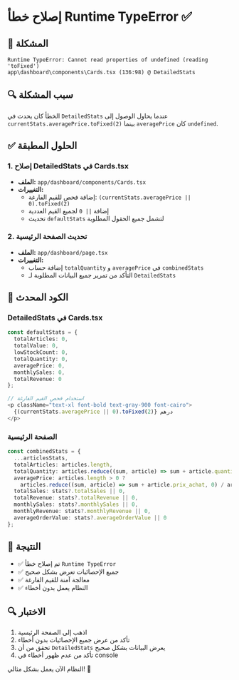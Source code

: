 # إصلاح خطأ Runtime TypeError ✅

## 🐛 المشكلة
```
Runtime TypeError: Cannot read properties of undefined (reading 'toFixed')
app\dashboard\components\Cards.tsx (136:98) @ DetailedStats
```

## 🔍 سبب المشكلة
الخطأ كان يحدث في `DetailedStats` عندما يحاول الوصول إلى `currentStats.averagePrice.toFixed(2)` بينما `averagePrice` كان `undefined`.

## ✅ الحلول المطبقة

### 1. إصلاح DetailedStats في Cards.tsx
- **الملف:** `app/dashboard/components/Cards.tsx`
- **التغييرات:**
  - إضافة فحص للقيم الفارغة: `(currentStats.averagePrice || 0).toFixed(2)`
  - إضافة `|| 0` لجميع القيم العددية
  - تحديث `defaultStats` لتشمل جميع الحقول المطلوبة

### 2. تحديث الصفحة الرئيسية
- **الملف:** `app/dashboard/page.tsx`
- **التغييرات:**
  - إضافة حساب `totalQuantity` و `averagePrice` في `combinedStats`
  - التأكد من تمرير جميع البيانات المطلوبة لـ `DetailedStats`

## 🔧 الكود المحدث

### DetailedStats في Cards.tsx
```typescript
const defaultStats = {
  totalArticles: 0,
  totalValue: 0,
  lowStockCount: 0,
  totalQuantity: 0,
  averagePrice: 0,
  monthlySales: 0,
  totalRevenue: 0
};

// استخدام فحص القيم الفارغة
<p className="text-xl font-bold text-gray-900 font-cairo">
  {(currentStats.averagePrice || 0).toFixed(2)} درهم
</p>
```

### الصفحة الرئيسية
```typescript
const combinedStats = {
  ...articlesStats,
  totalArticles: articles.length,
  totalQuantity: articles.reduce((sum, article) => sum + article.quantite, 0),
  averagePrice: articles.length > 0 ? 
    articles.reduce((sum, article) => sum + article.prix_achat, 0) / articles.length : 0,
  totalSales: stats?.totalSales || 0,
  totalRevenue: stats?.totalRevenue || 0,
  monthlySales: stats?.monthlySales || 0,
  monthlyRevenue: stats?.monthlyRevenue || 0,
  averageOrderValue: stats?.averageOrderValue || 0
};
```

## 🎯 النتيجة
- ✅ تم إصلاح خطأ `Runtime TypeError`
- ✅ جميع الإحصائيات تعرض بشكل صحيح
- ✅ معالجة آمنة للقيم الفارغة
- ✅ النظام يعمل بدون أخطاء

## 🔍 الاختبار
1. اذهب إلى الصفحة الرئيسية
2. تأكد من عرض جميع الإحصائيات بدون أخطاء
3. تحقق من أن `DetailedStats` يعرض البيانات بشكل صحيح
4. تأكد من عدم ظهور أخطاء في console

النظام الآن يعمل بشكل مثالي! 🚀
